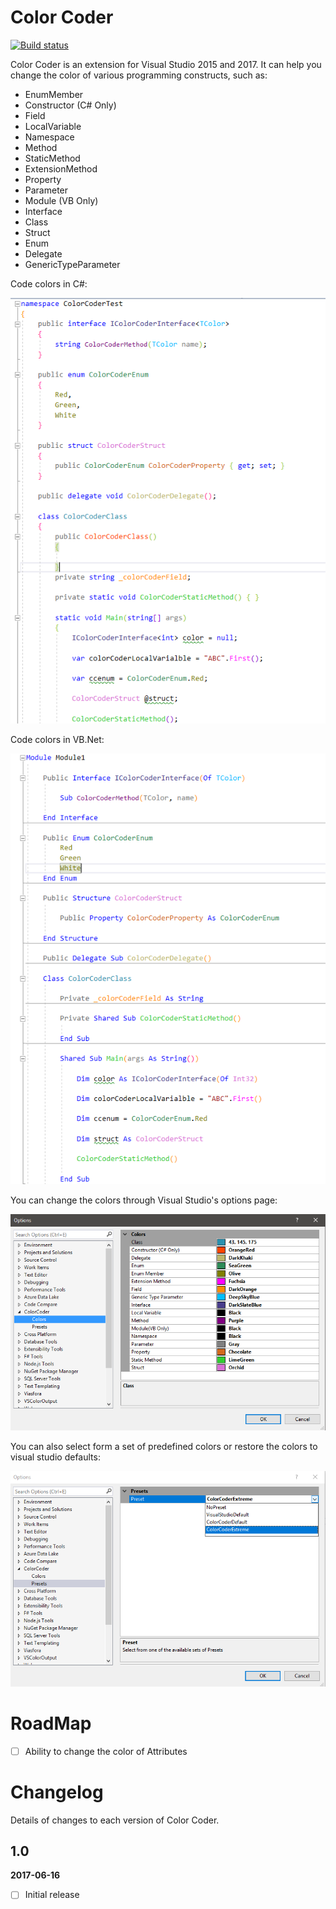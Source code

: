 # Color Coder
[![Build status](https://ci.appveyor.com/api/projects/status/vkftm32rfsm8rsv9?svg=true)](https://ci.appveyor.com/project/HamidMosalla/visualstudio-colorcoder)

Color Coder is an extension for Visual Studio 2015 and 2017. It can help you change the color of various programming constructs, such as:
      
* EnumMember          
* Constructor (C# Only)       
* Field               
* LocalVariable       
* Namespace           
* Method              
* StaticMethod        
* ExtensionMethod     
* Property            
* Parameter           
* Module (VB Only)              
* Interface           
* Class               
* Struct              
* Enum                
* Delegate            
* GenericTypeParameter

Code colors in C#:

![Color Coder C Sharp](ColorCoder/Resources/ColorCoderCSharp.png)

Code colors in VB.Net:

![Color Coder V B](ColorCoder/Resources/ColorCoderVB.png)

You can change the colors through Visual Studio's options page:

![Color Coder Option Page](ColorCoder/Resources/ColorCoderOptionPage.png)

You can also select form a set of predefined colors or restore the colors to visual studio defaults:

![Color Coder Option Page Preset](ColorCoder/Resources/ColorCoderOptionPagePreset.png)

# RoadMap

- [ ] Ability to change the color of Attributes

# Changelog

Details of changes to each version of Color Coder.

## 1.0

**2017-06-16**
- [ ] Initial release
